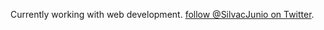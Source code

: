 Currently working with web development. [follow @SilvacJunio on Twitter](https://twitter.com/SilvacJunio).
